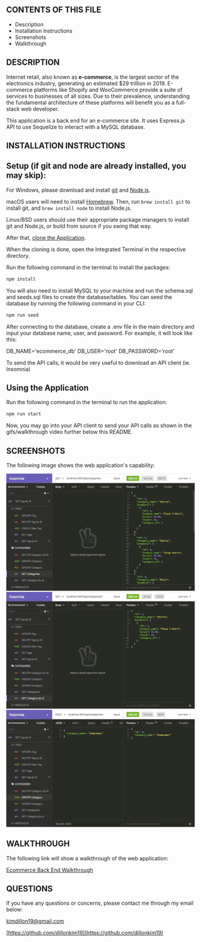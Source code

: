 CONTENTS OF THIS FILE
---------------------
  * Description
  * Installation Instructions
  * Screenshots
  * Walkthrough
  
DESCRIPTION
-----------
Internet retail, also known as **e-commerce**, is the largest sector of the electronics industry, generating an estimated $29 trillion in 2019. E-commerce platforms like Shopify and WooCommerce provide a suite of services to businesses of all sizes. Due to their prevalence, understanding the fundamental architecture of these platforms will benefit you as a full-stack web developer.

This application is a back end for an e-commerce site. It uses Express.js API to use Sequelize to interact with a MySQL database.

INSTALLATION INSTRUCTIONS
-------------------------
## Setup (if git and node are already installed, you may skip): 

For Windows, please download and install [git](https://git-scm.com/downloads) and [Node.js](https://nodejs.org/en/download/).

macOS users will need to install [Homebrew](https://brew.sh/). Then, run `brew install git` to install git, and `brew install node` to install Node.js.

Linux/BSD users should use their appropriate package managers to install git and Node.js, or build from source if you swing that way.

After that, [clone the Application](https://help.github.com/en/github/creating-cloning-and-archiving-repositories/cloning-a-repository).

When the cloning is done, open the Integrated Terminal in the respective directory. 

Run the following command in the terminal to install the packages: 

```bash
npm install
```

You will also need to install MySQL to your machine and run the schema.sql and seeds.sql files to create the database/tables.
You can seed the database by running the following command in your CLI: 

```bash
npm run seed
```

After connecting to the database, create a .env file in the main directory and input your database name, user, and password.
For example, it will look like this: 

DB_NAME='ecommerce_db'
DB_USER='root'
DB_PASSWORD='root'

To send the API calls, it would be very useful to download an API client (ie. Insomnia)

## Using the Application

Run the following command in the terminal to run the application: 

```bash
npm run start
```
Now, you may go into your API client to send your API calls as shown in the gifs/walkthrough video further below this README.

SCREENSHOTS
-----------
The following image shows the web application's capability:

![Screenshot 1](./assets/images/demo1.gif)
![Screenshot 2](./assets/images/demo2.gif)
![Screenshot 3](./assets/images/demo3.gif)

WALKTHROUGH
-----------
The following link will show a walkthrough of the web application: 

[Ecommerce Back End Walkthrough](https://drive.google.com/file/d/1kSCU-mEhusPm8KuUWsrmfvFvBuxechVE/view)

QUESTIONS
---------
If you have any questions or concerns, please contact me through my email below: 

kimdillon19@gmail.com

[https://github.com/dillonkim19](https://github.com/dillonkim19)

